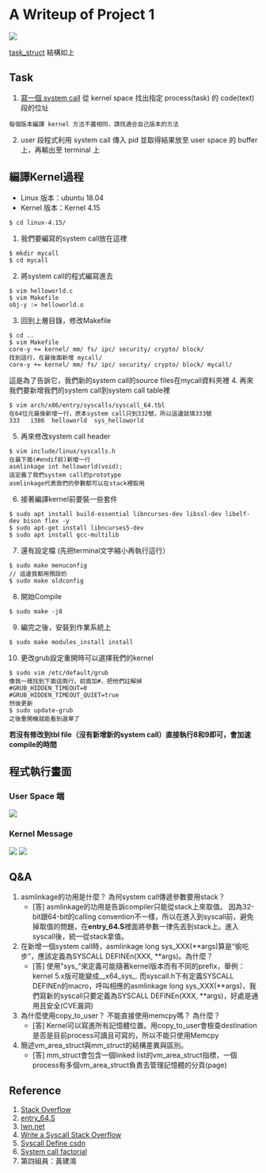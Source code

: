 # A Writeup of Project 1
![](https://i.imgur.com/3fs2dT0.jpg)

[task_struct](https://elixir.bootlin.com/linux/v4.14/source/include/linux/sched.h#L519) 結構如上
## Task
1. [寫一個 system call](https://blog.kaibro.tw/2016/11/07/Linux-Kernel%E7%B7%A8%E8%AD%AF-Ubuntu/) 從 kernel space 找出指定 process(task) 的 code(text) 段的位址

```warning
每個版本編譯 kernel 方法不盡相同，請找適合自己版本的方法
```

2. user 段程式利用 system call 傳入 pid 並取得結果放至 user space 的 buffer 上，再輸出至 terminal 上

## 編譯Kernel過程
* Linux 版本：ubuntu 18.04
* Kernel 版本：Kernel 4.15
```
$ cd linux-4.15/
```
1. 我們要編寫的system call放在這裡
```
$ mkdir mycall
$ cd mycall
```
2. 將system call的程式編寫進去
```
$ vim helloworld.c
$ vim Makefile
obj-y := helloworld.o
```
3. 回到上層目錄，修改Makefile
```
$ cd ..
$ vim Makefile
core-y += kernel/ mm/ fs/ ipc/ security/ crypto/ block/
找到這行，在最後面新增 mycall/
core-y += kernel/ mm/ fs/ ipc/ security/ crypto/ block/ mycall/
```
這是為了告訴它，我們新的system call的source files在mycall資料夾裡
4. 再來我們要新增我們的system call到system call table裡
```
$ vim arch/x86/entry/syscalls/syscall_64.tbl
在64位元最後新增一行，原本system call只到332號，所以這邊就填333號
333   i386  helloworld  sys_helloworld
```
5. 再來修改system call header
```
$ vim include/linux/syscalls.h
在最下面(#endif前)新增一行
asmlinkage int helloworld(void);
這定義了我們system call的prototype
asmlinkage代表我們的參數都可以在stack裡取用
```

6. 接著編譯kernel前要裝一些套件

```
$ sudo apt install build-essential libncurses-dev libssl-dev libelf-dev bison flex -y
$ sudo apt-get install libncurses5-dev
$ sudo apt install gcc-multilib
```
7. 還有設定檔 (先把terminal文字縮小再執行這行）
```
$ sudo make menuconfig
// 這邊我都用預設的
$ sudo make oldconfig
```

8. 開始Compile
```
$ sudo make -j8
```

9. 編完之後，安裝到作業系統上
```
$ sudo make modules_install install
```

10. 更改grub設定重開時可以選擇我們的kernel
```
$ sudo vim /etc/default/grub
像我一樣找到下面這兩行，前面加#，把他們註解掉
#GRUB_HIDDEN_TIMEOUT=0
#GRUB_HIDDEN_TIMEOUT_QUIET=true
然後更新
$ sudo update-grub
之後重開機就能看到選單了
```
**若沒有修改到tbl file（沒有新增新的system call）直接執行8和9即可，會加速compile的時間**

## 程式執行畫面
### User Space 端
![](https://i.imgur.com/zThOCYf.jpg)
### Kernel Message
![](https://i.imgur.com/Acr324c.png)
![](https://i.imgur.com/Whply37.jpg)

## Q&A
1. asmlinkage的功用是什麼？ 為何system call傳遞參數要用stack？
    * [答] asmlinkage的功用是告訴compiler只能從stack上來取值。 因為32-bit跟64-bit的calling convention不一樣，所以在進入到syscall前，避免掉取值的問題，在**entry_64.S**裡面將參數一律先丟到stack上。進入syscall後，統一從stack拿值。
2. 在新增一個system call時，asmlinkage long sys_XXX(**args)算是“偷吃步”，應該定義為SYSCALL DEFINEn(XXX, **args)。為什麼？
    * [答] 使用"sys_"來定義可能隨著kernel版本而有不同的prefix，舉例：kernel 5.x版可能變成__x64_sys_. 而syscall.h下有定義SYSCALL DEFINEn的macro，呼叫相應的asmlinkage long sys_XXX(**args)，我們寫新的syscall只要定義為SYSCALL DEFINEn(XXX, **args)，好處是通用且安全(CVE漏洞)
3. 為什麼使用copy_to_user？ 不能直接使用memcpy嗎？ 為什麼？
    * [答] Kernel可以寫進所有記憶體位置。用copy_to_user會檢查destination是否是目前process可讀且可寫的，所以不能只使用Memcpy
4. 簡述vm_area_struct與mm_struct的結構差異與區別。
    * [答] mm_struct會包含一個linked list的vm_area_struct指標，一個process有多個vm_area_struct負責去管理記憶體的分頁(page)

## Reference
1. [Stack Overflow](https://stackoverflow.com/questions/25440319/system-call-uses-registers-or-stack-to-pass-the-parameters-to-kernel)
2. [entry_64.S](https://elixir.bootlin.com/linux/latest/source/arch/x86/entry/entry_64.S#L87)
3. [lwn.net](https://lwn.net/Articles/604287/)
4. [Write a Syscall Stack Overflow](https://stackoverflow.com/questions/17751216/writing-a-new-system-call)
5. [Syscall Define csdn](https://blog.csdn.net/hxmhyp/article/details/22699669)
6. [System call factorial](https://hackmd.io/@combo-tw/Linux-讀書會/%2F%40a29654068%2FHyD4Lu_Dr)
7. 第四組員：黃建鴻
